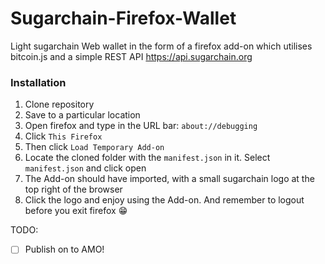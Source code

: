 # Sugarchain-Firefox-Wallet

Light sugarchain Web wallet in the form of a firefox add-on which utilises bitcoin.js and a simple REST API https://api.sugarchain.org

### Installation

1. Clone repository
2. Save to a particular location
3. Open firefox and type in the URL bar: `about://debugging`
4. Click `This Firefox`
5. Then click `Load Temporary Add-on`
6. Locate the cloned folder with the `manifest.json` in it. Select `manifest.json` and click open
7. The Add-on should have imported, with a small sugarchain logo at the top right of the browser
8. Click the logo and enjoy using the Add-on. And remember to logout before you exit firefox :grin:

TODO:
- [ ] Publish on to AMO! 
